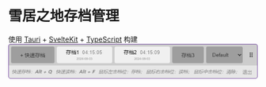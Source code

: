 # 雪居之地存档管理
使用 [Tauri](https://tauri.app/) + [SvelteKit](https://svelte.dev/) + [TypeScript](https://www.typescriptlang.org/) 构建
![alt text](image.png)